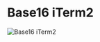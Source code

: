 # Base16 iTerm2
![Base16 iTerm2](https://raw.github.com/chriskempson/base16-iterm2/master/base16-iterm2.png)
